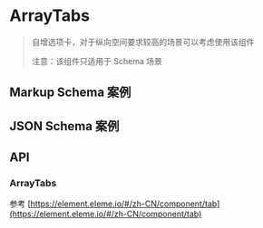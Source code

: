 # ArrayTabs

> 自增选项卡，对于纵向空间要求较高的场景可以考虑使用该组件
>
> 注意：该组件只适用于 Schema 场景

## Markup Schema 案例

<dumi-previewer demoPath="guide/array-tabs/markup-schema" />

## JSON Schema 案例

<dumi-previewer demoPath="guide/array-tabs/json-schema" />

## API

### ArrayTabs

参考 [https://element.eleme.io/#/zh-CN/component/tab](https://element.eleme.io/#/zh-CN/component/tab)
